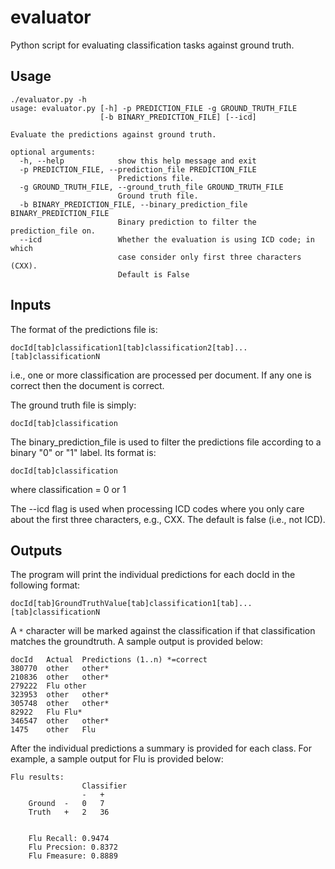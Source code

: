 evaluator
=========

Python script for evaluating classification tasks against ground truth.

## Usage

```
./evaluator.py -h
usage: evaluator.py [-h] -p PREDICTION_FILE -g GROUND_TRUTH_FILE
                    [-b BINARY_PREDICTION_FILE] [--icd]

Evaluate the predictions against ground truth.

optional arguments:
  -h, --help            show this help message and exit
  -p PREDICTION_FILE, --prediction_file PREDICTION_FILE
                        Predictions file.
  -g GROUND_TRUTH_FILE, --ground_truth_file GROUND_TRUTH_FILE
                        Ground truth file.
  -b BINARY_PREDICTION_FILE, --binary_prediction_file BINARY_PREDICTION_FILE
                        Binary prediction to filter the prediction_file on.
  --icd                 Whether the evaluation is using ICD code; in which
                        case consider only first three characters (CXX).
                        Default is False
```

## Inputs

The format of the predictions file is:

```
docId[tab]classification1[tab]classification2[tab]...[tab]classificationN
```

i.e., one or more classification are processed per document. If any one is correct then the document is correct.

The ground truth file is simply:


```
docId[tab]classification
```


The binary_prediction_file is used to filter the predictions file according to a binary "0" or "1" label. Its format is:

```
docId[tab]classification
```

where classification = 0 or 1

The --icd flag is used when processing ICD codes where you only care about the first three characters, e.g., CXX. The default is false (i.e., not ICD).

## Outputs

The program will print the individual predictions for each docId in the following format:

```
docId[tab]GroundTruthValue[tab]classification1[tab]...[tab]classificationN
```

A `*` character will be marked against the classification if that classification matches the groundtruth. A sample output is provided below:

```
docId   Actual  Predictions (1..n) *=correct
380770  other   other*
210836  other   other*
279222  Flu	other
323953  other   other*
305748  other   other*
82922   Flu	Flu*
346547  other   other*
1475    other   Flu
```

After the individual predictions a summary is provided for each class. For example, a sample output for Flu is provided below:

```
Flu results:
				Classifier
				-	+
	Ground	-	0	7
	Truth	+	2	36


	Flu Recall: 0.9474
	Flu Precsion: 0.8372
	Flu Fmeasure: 0.8889
```
